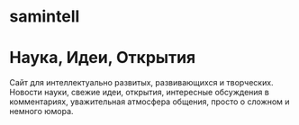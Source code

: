 # samintell
# Наука, Идеи, Открытия
Сайт для интеллектуально развитых, развивающихся и творческих.  Новости науки, свежие идеи, открытия, интересные обсуждения в комментариях, уважительная атмосфера общения, просто о сложном и немного юмора.
